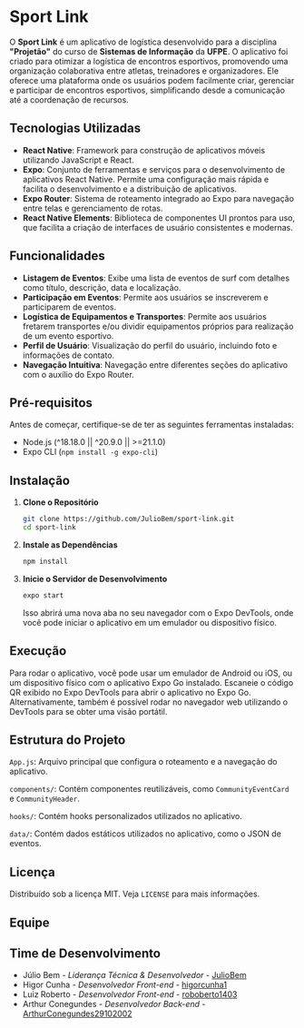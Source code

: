 # Sport Link

O **Sport Link** é um aplicativo de logística desenvolvido para a disciplina **"Projetão"** do curso de **Sistemas de Informação** da **UFPE**. O aplicativo foi criado para otimizar a logística de encontros esportivos, promovendo uma organização colaborativa entre atletas, treinadores e organizadores. Ele oferece uma plataforma onde os usuários podem facilmente criar, gerenciar e participar de encontros esportivos, simplificando desde a comunicação até a coordenação de recursos.

## Tecnologias Utilizadas

- **React Native**: Framework para construção de aplicativos móveis utilizando JavaScript e React.
- **Expo**: Conjunto de ferramentas e serviços para o desenvolvimento de aplicativos React Native. Permite uma configuração mais rápida e facilita o desenvolvimento e a distribuição de aplicativos.
- **Expo Router**: Sistema de roteamento integrado ao Expo para navegação entre telas e gerenciamento de rotas.
- **React Native Elements**: Biblioteca de componentes UI prontos para uso, que facilita a criação de interfaces de usuário consistentes e modernas.

## Funcionalidades

- **Listagem de Eventos**: Exibe uma lista de eventos de surf com detalhes como título, descrição, data e localização.
- **Participação em Eventos**: Permite aos usuários se inscreverem e participarem de eventos.
- **Logística de Equipamentos e Transportes**: Permite aos usuários fretarem transportes e/ou dividir equipamentos próprios para realização de um evento esportivo.
- **Perfil de Usuário**: Visualização do perfil do usuário, incluindo foto e informações de contato.
- **Navegação Intuitiva**: Navegação entre diferentes seções do aplicativo com o auxílio do Expo Router.

## Pré-requisitos

Antes de começar, certifique-se de ter as seguintes ferramentas instaladas:

- Node.js (^18.18.0 || ^20.9.0 || >=21.1.0)
- Expo CLI (`npm install -g expo-cli`)

## Instalação

1. **Clone o Repositório**

   ```bash
   git clone https://github.com/JulioBem/sport-link.git
   cd sport-link
   ```

2. **Instale as Dependências**

   ```bash
   npm install
   ```

3. **Inicie o Servidor de Desenvolvimento**

   ```bash
   expo start
   ```

   Isso abrirá uma nova aba no seu navegador com o Expo DevTools, onde você pode iniciar o aplicativo em um emulador ou dispositivo físico.

## Execução

Para rodar o aplicativo, você pode usar um emulador de Android ou iOS, ou um dispositivo físico com o aplicativo Expo Go instalado. Escaneie o código QR exibido no Expo DevTools para abrir o aplicativo no Expo Go. Alternativamente, também é possível rodar no navegador web utilizando o DevTools para se obter uma visão portátil.

## Estrutura do Projeto

  `App.js`: Arquivo principal que configura o roteamento e a navegação do aplicativo.
    
  `components/`: Contém componentes reutilizáveis, como `CommunityEventCard` e `CommunityHeader`.
    
  `hooks/`: Contém hooks personalizados utilizados no aplicativo.
    
  `data/`: Contém dados estáticos utilizados no aplicativo, como o JSON de eventos.

## Licença

Distribuído sob a licença MIT. Veja `LICENSE` para mais informações.

## Equipe

<h2>Time de Desenvolvimento</h2>

<ul>
    <li>Júlio Bem - <i>Liderança Técnica & Desenvolvedor</i> - <a href="https://github.com/JulioBem">JulioBem</a></li>
    <li>Higor Cunha - <i>Desenvolvedor Front-end</i> - <a href="https://github.com/higorcunha1">higorcunha1</a></li>
    <li>Luiz Roberto - <i>Desenvolvedor Front-end</i> - <a href="https://github.com/roboberto1403">roboberto1403</a></li>
    <li>Arthur Conegundes - <i>Desenvolvedor Back-end</i> - <a href="https://github.com/ArthurConegundes29102002">ArthurConegundes29102002</a></li>
</ul>

```
